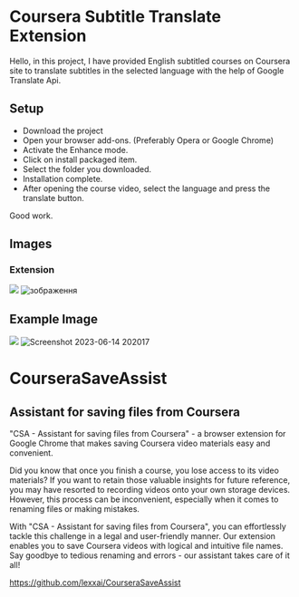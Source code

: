 # Coursera Subtitle Translate Extension

Hello, in this project, I have provided English subtitled courses on Coursera site to translate subtitles in the selected language with the help of Google Translate Api.

## Setup

- Download the project
- Open your browser add-ons. (Preferably Opera or Google Chrome)
- Activate the Enhance mode.
- Click on install packaged item.
- Select the folder you downloaded.
- Installation complete.
- After opening the course video, select the language and press the translate button.

Good work.

## Images

### Extension

![](https://github.com/mucahit-sahin/coursera-subtitle-translate-extension/blob/master/images/extension.png)
![зображення](https://github.com/lexxai/coursera-subtitle-translate-extension/assets/3278842/cdcd860a-0d89-457b-a0fb-86d8528b6b58)

## Example Image

![](https://github.com/mucahit-sahin/coursera-subtitle-translate-extension/blob/master/images/example-image1.png)
![Screenshot 2023-06-14 202017](https://github.com/lexxai/coursera-subtitle-translate-extension/assets/3278842/dc680681-4b47-4e48-ac14-bc6aea2e9f71)

# CourseraSaveAssist
## Assistant for saving files from Сoursera
"CSA - Assistant for saving files from Сoursera" - a browser extension for Google Chrome that makes saving Coursera video materials easy and convenient.

Did you know that once you finish a course, you lose access to its video materials? If you want to retain those valuable insights for future reference, you may have resorted to recording videos onto your own storage devices. However, this process can be inconvenient, especially when it comes to renaming files or making mistakes.

With "CSA - Assistant for saving files from Сoursera", you can effortlessly tackle this challenge in a legal and user-friendly manner. Our extension enables you to save Coursera videos with logical and intuitive file names. Say goodbye to tedious renaming and errors - our assistant takes care of it all!

https://github.com/lexxai/CourseraSaveAssist
